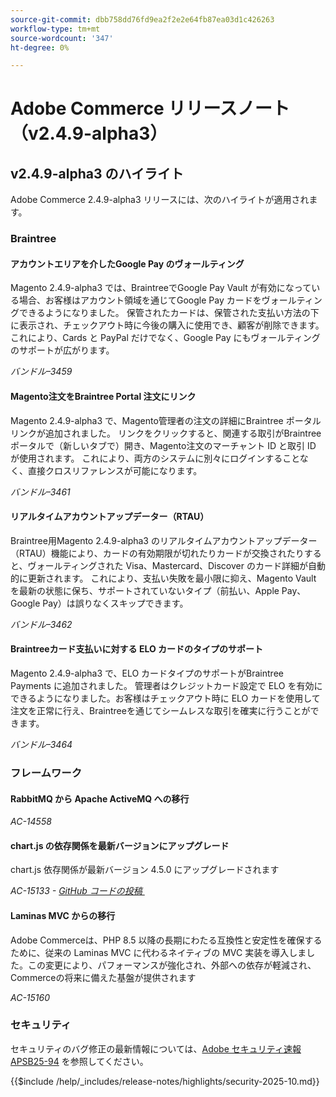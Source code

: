 ```yaml
---
source-git-commit: dbb758dd76fd9ea2f2e2e64fb87ea03d1c426263
workflow-type: tm+mt
source-wordcount: '347'
ht-degree: 0%

---
```

# Adobe Commerce リリースノート（v2.4.9-alpha3）

## v2.4.9-alpha3 のハイライト

Adobe Commerce 2.4.9-alpha3 リリースには、次のハイライトが適用されます。

### Braintree

#### アカウントエリアを介したGoogle Pay のヴォールティング

Magento 2.4.9-alpha3 では、BraintreeでGoogle Pay Vault が有効になっている場合、お客様はアカウント領域を通じてGoogle Pay カードをヴォールティングできるようになりました。 保管されたカードは、保管された支払い方法の下に表示され、チェックアウト時に今後の購入に使用でき、顧客が削除できます。 これにより、Cards と PayPal だけでなく、Google Pay にもヴォールティングのサポートが広がります。

_バンドル–3459_

#### Magento注文をBraintree Portal 注文にリンク

Magento 2.4.9-alpha3 で、Magento管理者の注文の詳細にBraintree ポータルリンクが追加されました。 リンクをクリックすると、関連する取引がBraintree ポータルで（新しいタブで）開き、Magento注文のマーチャント ID と取引 ID が使用されます。 これにより、両方のシステムに別々にログインすることなく、直接クロスリファレンスが可能になります。

_バンドル–3461_

#### リアルタイムアカウントアップデーター（RTAU）

Braintree用Magento 2.4.9-alpha3 のリアルタイムアカウントアップデーター（RTAU）機能により、カードの有効期限が切れたりカードが交換されたりすると、ヴォールティングされた Visa、Mastercard、Discover のカード詳細が自動的に更新されます。 これにより、支払い失敗を最小限に抑え、Magento Vault を最新の状態に保ち、サポートされていないタイプ（前払い、Apple Pay、Google Pay）は誤りなくスキップできます。

_バンドル–3462_

#### Braintreeカード支払いに対する ELO カードのタイプのサポート

Magento 2.4.9-alpha3 で、ELO カードタイプのサポートがBraintree Payments に追加されました。 管理者はクレジットカード設定で ELO を有効にできるようになりました。お客様はチェックアウト時に ELO カードを使用して注文を正常に行え、Braintreeを通じてシームレスな取引を確実に行うことができます。

_バンドル–3464_

### フレームワーク

#### RabbitMQ から Apache ActiveMQ への移行

_AC-14558_

#### chart.js の依存関係を最新バージョンにアップグレード

chart.js 依存関係が最新バージョン 4.5.0 にアップグレードされます

_AC-15133 - [GitHub コードの投稿 &#x200B;](https://github.com/magento/magento2/commit/657f983e)_

#### Laminas MVC からの移行

Adobe Commerceは、PHP 8.5 以降の長期にわたる互換性と安定性を確保するために、従来の Laminas MVC に代わるネイティブの MVC 実装を導入しました。この変更により、パフォーマンスが強化され、外部への依存が軽減され、Commerceの将来に備えた基盤が提供されます

_AC-15160_

### セキュリティ

セキュリティのバグ修正の最新情報については、[Adobe セキュリティ速報 APSB25-94](https://helpx.adobe.com/jp/security/products/magento/apsb25-94.html) を参照してください。

{{$include /help/_includes/release-notes/highlights/security-2025-10.md}}
